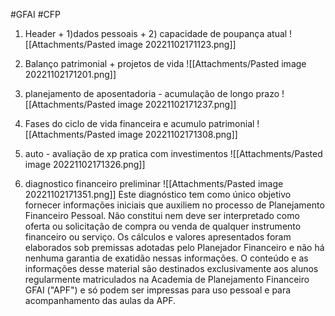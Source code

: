 #GFAI #CFP 

1) Header + 1)dados pessoais + 2) capacidade de poupança atual
![[Attachments/Pasted image 20221102171123.png]]

2) Balanço patrimonial + projetos de vida
![[Attachments/Pasted image 20221102171201.png]]

3) planejamento de aposentadoria - acumulação de longo prazo
![[Attachments/Pasted image 20221102171237.png]]

4) Fases do ciclo de vida financeira e acumulo patrimonial
![[Attachments/Pasted image 20221102171308.png]]

5) auto - avaliação de xp pratica com investimentos
![[Attachments/Pasted image 20221102171326.png]]

6) diagnostico financeiro preliminar
![[Attachments/Pasted image 20221102171351.png]]
Este diagnóstico tem como único objetivo fornecer informações iniciais que auxiliem no processo de Planejamento Financeiro Pessoal. Não constitui nem deve ser interpretado como oferta ou solicitação de compra ou venda de qualquer instrumento financeiro ou serviço. Os cálculos e valores apresentados foram elaborados sob premissas adotadas pelo Planejador Financeiro e não há nenhuma garantia de exatidão nessas informações.
O conteúdo e as informações desse material são destinados exclusivamente aos alunos regularmente matriculados na Academia de Planejamento Financeiro GFAI ("APF") e só podem ser impressas para uso pessoal e para acompanhamento das aulas da APF.

